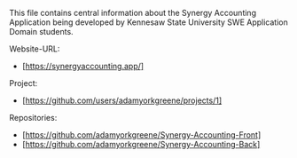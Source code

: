 This file contains central information about the Synergy Accounting Application being developed by Kennesaw State University SWE Application Domain students.

Website-URL:
- [https://synergyaccounting.app/]

Project: 
- [https://github.com/users/adamyorkgreene/projects/1]

Repositories:
- [https://github.com/adamyorkgreene/Synergy-Accounting-Front]
- [https://github.com/adamyorkgreene/Synergy-Accounting-Back]
